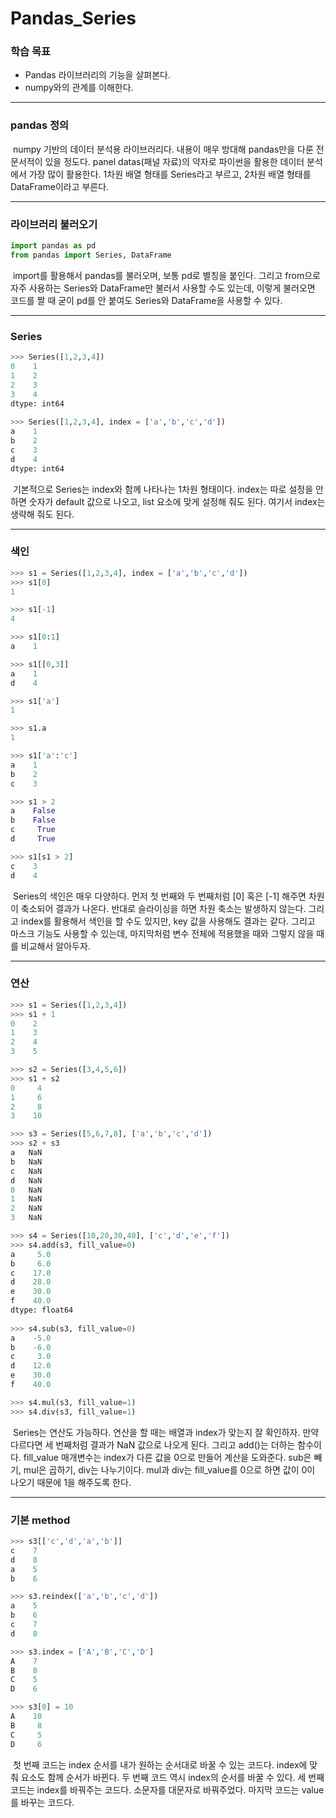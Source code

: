 # Pandas_Series



### 학습 목표

- Pandas 라이브러리의 기능을 살펴본다.
- numpy와의 관계를 이해한다.



---



### pandas 정의

​	numpy 기반의 데이터 분석용 라이브러리다. 내용이 매우 방대해 pandas만을 다룬 전문서적이 있을 정도다. panel datas(패널 자료)의 약자로 파이썬을 활용한 데이터 분석에서 가장 많이 활용한다. 1차원 배열 형태를 Series라고 부르고, 2차원 배열 형태를 DataFrame이라고 부른다.



---



### 라이브러리 불러오기

```python
import pandas as pd
from pandas import Series, DataFrame
```

​	import를 활용해서 pandas를 불러오며, 보통 pd로 별칭을 붙인다. 그리고 from으로 자주 사용하는 Series와 DataFrame만 불러서 사용할 수도 있는데, 이렇게 불러오면 코드를 짤 때 굳이 pd를 안 붙여도 Series와 DataFrame을 사용할 수 있다.



---



### Series

```python
>>> Series([1,2,3,4])
0    1
1    2
2    3
3    4
dtype: int64
    
>>> Series([1,2,3,4], index = ['a','b','c','d'])
a    1
b    2
c    3
d    4
dtype: int64
```

​	기본적으로 Series는 index와 함께 나타나는 1차원 형태이다. index는 따로 설정을 안 하면 숫자가 default 값으로 나오고, list 요소에 맞게 설정해 줘도 된다. 여기서 index는 생략해 줘도 된다.



---



### 색인

```python
>>> s1 = Series([1,2,3,4], index = ['a','b','c','d'])
>>> s1[0]
1

>>> s1[-1]
4

>>> s1[0:1]
a    1

>>> s1[[0,3]]
a    1
d    4

>>> s1['a']
1

>>> s1.a
1

>>> s1['a':'c']
a    1
b    2
c    3

>>> s1 > 2
a    False
b    False
c     True
d     True

>>> s1[s1 > 2]
c    3
d    4
```

​	Series의 색인은 매우 다양하다. 먼저 첫 번째와 두 번째처럼 [0] 혹은 [-1] 해주면 차원이 축소되어 결과가 나온다. 반대로 슬라이싱을 하면 차원 축소는 발생하지 않는다. 그리고 index를 활용해서 색인을 할 수도 있지만, key 값을 사용해도 결과는 같다. 그리고 마스크 기능도 사용할 수 있는데, 마지막처럼 변수 전체에 적용했을 때와 그렇지 않을 때를 비교해서 알아두자.



---



### 연산

```python
>>> s1 = Series([1,2,3,4])
>>> s1 + 1
0    2
1    3
2    4
3    5

>>> s2 = Series([3,4,5,6])
>>> s1 + s2
0     4
1     6
2     8
3    10

>>> s3 = Series([5,6,7,8], ['a','b','c','d'])
>>> s2 + s3
a   NaN
b   NaN
c   NaN
d   NaN
0   NaN
1   NaN
2   NaN
3   NaN

>>> s4 = Series([10,20,30,40], ['c','d','e','f'])
>>> s4.add(s3, fill_value=0)
a     5.0
b     6.0
c    17.0
d    28.0
e    30.0
f    40.0
dtype: float64
    
>>> s4.sub(s3, fill_value=0)
a    -5.0
b    -6.0
c     3.0
d    12.0
e    30.0
f    40.0

>>> s4.mul(s3, fill_value=1)
>>> s4.div(s3, fill_value=1)
```

​	Series는 연산도 가능하다. 연산을 할 때는 배열과 index가 맞는지 잘 확인하자. 만약 다르다면 세 번째처럼 결과가 NaN 값으로 나오게 된다. 그리고 add()는 더하는 함수이다. fill_value 매개변수는 index가 다른 값을 0으로 만들어 계산을 도와준다. sub은 빼기, mul은 곱하기, div는 나누기이다. mul과 div는 fill_value를 0으로 하면 값이 0이 나오기 때문에 1을 해주도록 한다.



---



### 기본 method

```python
>>> s3[['c','d','a','b']]
c    7
d    8
a    5
b    6

>>> s3.reindex(['a','b','c','d'])
a    5
b    6
c    7
d    8

>>> s3.index = ['A','B','C','D']
A    7
B    8
C    5
D    6

>>> s3[0] = 10
A    10
B     8
C     5
D     6
```

​	첫 번째 코드는 index 순서를 내가 원하는 순서대로 바꿀 수 있는 코드다. index에 맞춰 요소도 함께 순서가 바뀐다. 두 번째 코드 역시 index의 순서를 바꿀 수 있다. 세 번째 코드는 index를 바꿔주는 코드다. 소문자를 대문자로 바꿔주었다. 마지막 코드는 value를 바꾸는 코드다.